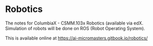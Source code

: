 # Robotics

The notes for ColumbiaX - CSMM.103x Robotics (available via edX.  
Simulation of robots will be done on ROS (Robot Operating System).

This is available online at https://ai-micromasters.gitbook.io/robotics/